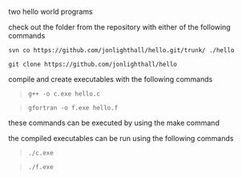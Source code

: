 two hello world programs

check out the folder from the repository with either of the following commands

`svn co https://github.com/jonlighthall/hello.git/trunk/ ./hello`

`git clone https://github.com/jonlighthall/hello`

compile and create executables with the following commands

>`g++ -o c.exe hello.c`

>`gfortran -o f.exe hello.f`

these commands can be executed by using the make command

the compiled executables can be run using the following commands
  
>`./c.exe`
  
>`./f.exe`
